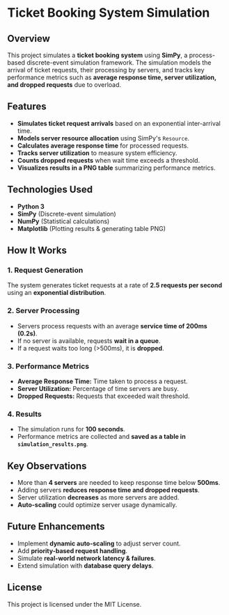 # Ticket Booking System Simulation

## Overview
This project simulates a **ticket booking system** using **SimPy**, a process-based discrete-event simulation framework. The simulation models the arrival of ticket requests, their processing by servers, and tracks key performance metrics such as **average response time, server utilization, and dropped requests** due to overload.

## Features
- **Simulates ticket request arrivals** based on an exponential inter-arrival time.
- **Models server resource allocation** using SimPy's `Resource`.
- **Calculates average response time** for processed requests.
- **Tracks server utilization** to measure system efficiency.
- **Counts dropped requests** when wait time exceeds a threshold.
- **Visualizes results in a PNG table** summarizing performance metrics.

## Technologies Used
- **Python 3**
- **SimPy** (Discrete-event simulation)
- **NumPy** (Statistical calculations)
- **Matplotlib** (Plotting results & generating table PNG)

## How It Works
### 1. Request Generation
The system generates ticket requests at a rate of **2.5 requests per second** using an **exponential distribution**.

### 2. Server Processing
- Servers process requests with an average **service time of 200ms (0.2s)**.
- If no server is available, requests **wait in a queue**.
- If a request waits too long (>500ms), it is **dropped**.

### 3. Performance Metrics
- **Average Response Time:** Time taken to process a request.
- **Server Utilization:** Percentage of time servers are busy.
- **Dropped Requests:** Requests that exceeded wait threshold.

### 4. Results
- The simulation runs for **100 seconds**.
- Performance metrics are collected and **saved as a table in `simulation_results.png`**.

## Key Observations
- More than **4 servers** are needed to keep response time below **500ms**.
- Adding servers **reduces response time and dropped requests**.
- Server utilization **decreases** as more servers are added.
- **Auto-scaling** could optimize server usage dynamically.

## Future Enhancements
- Implement **dynamic auto-scaling** to adjust server count.
- Add **priority-based request handling**.
- Simulate **real-world network latency & failures**.
- Extend simulation with **database query delays**.

## License
This project is licensed under the MIT License. 